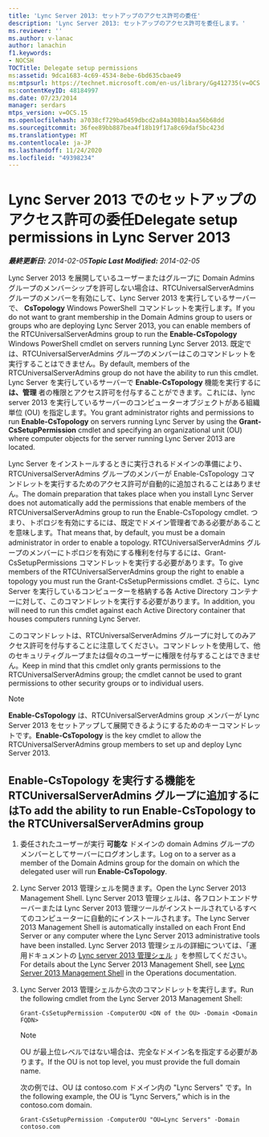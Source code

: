 ```yaml
---
title: 'Lync Server 2013: セットアップのアクセス許可の委任'
description: 'Lync Server 2013: セットアップのアクセス許可を委任します。'
ms.reviewer: ''
ms.author: v-lanac
author: lanachin
f1.keywords:
- NOCSH
TOCTitle: Delegate setup permissions
ms:assetid: 9dca1683-4c69-4534-8ebe-6bd635cbae49
ms:mtpsurl: https://technet.microsoft.com/en-us/library/Gg412735(v=OCS.15)
ms:contentKeyID: 48184997
ms.date: 07/23/2014
manager: serdars
mtps_version: v=OCS.15
ms.openlocfilehash: a7038cf729bad459dbcd2a84a308b14aa56b68dd
ms.sourcegitcommit: 36fee89bb887bea4f18b19f17a8c69daf5bc423d
ms.translationtype: MT
ms.contentlocale: ja-JP
ms.lasthandoff: 11/24/2020
ms.locfileid: "49398234"
---
```

# <a name="delegate-setup-permissions-in-lync-server-2013"></a><span data-ttu-id="48d06-103">Lync Server 2013 でのセットアップのアクセス許可の委任</span><span class="sxs-lookup"><span data-stu-id="48d06-103">Delegate setup permissions in Lync Server 2013</span></span>

<div data-xmlns="http://www.w3.org/1999/xhtml">

<div class="topic" data-xmlns="http://www.w3.org/1999/xhtml" data-msxsl="urn:schemas-microsoft-com:xslt" data-cs="https://msdn.microsoft.com/">

<div data-asp="https://msdn2.microsoft.com/asp">



</div>

<div id="mainSection">

<div id="mainBody"><span data-ttu-id="48d06-104">

<span> </span></span><span class="sxs-lookup"><span data-stu-id="48d06-104">

<span> </span></span></span>

<span data-ttu-id="48d06-105">_**最終更新日:** 2014-02-05_</span><span class="sxs-lookup"><span data-stu-id="48d06-105">_**Topic Last Modified:** 2014-02-05_</span></span>

<span data-ttu-id="48d06-106">Lync Server 2013 を展開しているユーザーまたはグループに Domain Admins グループのメンバーシップを許可しない場合は、RTCUniversalServerAdmins グループのメンバーを有効にして、Lync Server 2013 を実行しているサーバーで、 **CsTopology** Windows PowerShell コマンドレットを実行します。</span><span class="sxs-lookup"><span data-stu-id="48d06-106">If you do not want to grant membership in the Domain Admins group to users or groups who are deploying Lync Server 2013, you can enable members of the RTCUniversalServerAdmins group to run the **Enable-CsTopology** Windows PowerShell cmdlet on servers running Lync Server 2013.</span></span> <span data-ttu-id="48d06-107">既定では、RTCUniversalServerAdmins グループのメンバーはこのコマンドレットを実行することはできません。</span><span class="sxs-lookup"><span data-stu-id="48d06-107">By default, members of the RTCUniversalServerAdmins group do not have the ability to run this cmdlet.</span></span> <span data-ttu-id="48d06-108">Lync Server を実行しているサーバーで **Enable-CsTopology** 機能を実行するに **は、管理** 者の権限とアクセス許可を付与することができます。これには、lync server 2013 を実行しているサーバーのコンピューターオブジェクトがある組織単位 (OU) を指定します。</span><span class="sxs-lookup"><span data-stu-id="48d06-108">You grant administrator rights and permissions to run **Enable-CsTopology** on servers running Lync Server by using the **Grant-CsSetupPermission** cmdlet and specifying an organizational unit (OU) where computer objects for the server running Lync Server 2013 are located.</span></span>

<span data-ttu-id="48d06-109">Lync Server をインストールするときに実行されるドメインの準備により、RTCUniversalServerAdmins グループのメンバーが Enable-CsTopology コマンドレットを実行するためのアクセス許可が自動的に追加されることはありません。</span><span class="sxs-lookup"><span data-stu-id="48d06-109">The domain preparation that takes place when you install Lync Server does not automatically add the permissions that enable members of the RTCUniversalServerAdmins group to run the Enable-CsTopology cmdlet.</span></span> <span data-ttu-id="48d06-110">つまり、トポロジを有効にするには、既定でドメイン管理者である必要があることを意味します。</span><span class="sxs-lookup"><span data-stu-id="48d06-110">That means that, by default, you must be a domain administrator in order to enable a topology.</span></span> <span data-ttu-id="48d06-111">RTCUniversalServerAdmins グループのメンバーにトポロジを有効にする権利を付与するには、Grant-CsSetupPermissions コマンドレットを実行する必要があります。</span><span class="sxs-lookup"><span data-stu-id="48d06-111">To give members of the RTCUniversalServerAdmins group the right to enable a topology you must run the Grant-CsSetupPermissions cmdlet.</span></span> <span data-ttu-id="48d06-112">さらに、Lync Server を実行しているコンピューターを格納する各 Active Directory コンテナーに対して、このコマンドレットを実行する必要があります。</span><span class="sxs-lookup"><span data-stu-id="48d06-112">In addition, you will need to run this cmdlet against each Active Directory container that houses computers running Lync Server.</span></span>

<span data-ttu-id="48d06-113">このコマンドレットは、RTCUniversalServerAdmins グループに対してのみアクセス許可を付与することに注意してください。コマンドレットを使用して、他のセキュリティグループまたは個々のユーザーに権限を付与することはできません。</span><span class="sxs-lookup"><span data-stu-id="48d06-113">Keep in mind that this cmdlet only grants permissions to the RTCUniversalServerAdmins group; the cmdlet cannot be used to grant permissions to other security groups or to individual users.</span></span>

<div>


> [!NOTE]  
> <span data-ttu-id="48d06-114"><STRONG>Enable-CsTopology</STRONG> は、RTCUniversalServerAdmins group メンバーが Lync Server 2013 をセットアップして展開できるようにするためのキーコマンドレットです。</span><span class="sxs-lookup"><span data-stu-id="48d06-114"><STRONG>Enable-CsTopology</STRONG> is the key cmdlet to allow the RTCUniversalServerAdmins group members to set up and deploy Lync Server 2013.</span></span>



</div>

<div>

## <a name="to-add-the-ability-to-run-enable-cstopology-to-the-rtcuniversalserveradmins-group"></a><span data-ttu-id="48d06-115">Enable-CsTopology を実行する機能を RTCUniversalServerAdmins グループに追加するには</span><span class="sxs-lookup"><span data-stu-id="48d06-115">To add the ability to run Enable-CsTopology to the RTCUniversalServerAdmins group</span></span>

1.  <span data-ttu-id="48d06-116">委任されたユーザーが実行 **可能な** ドメインの domain Admins グループのメンバーとしてサーバーにログオンします。</span><span class="sxs-lookup"><span data-stu-id="48d06-116">Log on to a server as a member of the Domain Admins group for the domain on which the delegated user will run **Enable-CsTopology**.</span></span>

2.  <span data-ttu-id="48d06-117">Lync Server 2013 管理シェルを開きます。</span><span class="sxs-lookup"><span data-stu-id="48d06-117">Open the Lync Server 2013 Management Shell.</span></span> <span data-ttu-id="48d06-118">Lync Server 2013 管理シェルは、各フロントエンドサーバーまたは Lync Server 2013 管理ツールがインストールされているすべてのコンピューターに自動的にインストールされます。</span><span class="sxs-lookup"><span data-stu-id="48d06-118">The Lync Server 2013 Management Shell is automatically installed on each Front End Server or any computer where the Lync Server 2013 administrative tools have been installed.</span></span> <span data-ttu-id="48d06-119">Lync Server 2013 管理シェルの詳細については、「運用ドキュメントの [Lync server 2013 管理シェル](lync-server-2013-lync-server-management-shell.md) 」を参照してください。</span><span class="sxs-lookup"><span data-stu-id="48d06-119">For details about the Lync Server 2013 Management Shell, see [Lync Server 2013 Management Shell](lync-server-2013-lync-server-management-shell.md) in the Operations documentation.</span></span>

3.  <span data-ttu-id="48d06-120">Lync Server 2013 管理シェルから次のコマンドレットを実行します。</span><span class="sxs-lookup"><span data-stu-id="48d06-120">Run the following cmdlet from the Lync Server 2013 Management Shell:</span></span>
    
        Grant-CsSetupPermission -ComputerOU <DN of the OU> -Domain <Domain FQDN>
    
    <div>
    

    > [!NOTE]  
    > <span data-ttu-id="48d06-121">OU が最上位レベルではない場合は、完全なドメイン名を指定する必要があります。</span><span class="sxs-lookup"><span data-stu-id="48d06-121">If the OU is not top level, you must provide the full domain name.</span></span>

    
    </div>
    
    <span data-ttu-id="48d06-122">次の例では、OU は contoso.com ドメイン内の "Lync Servers" です。</span><span class="sxs-lookup"><span data-stu-id="48d06-122">In the following example, the OU is “Lync Servers,” which is in the contoso.com domain.</span></span>
    
        Grant-CsSetupPermission -ComputerOU "OU=Lync Servers" -Domain contoso.com

<span data-ttu-id="48d06-123"></div>

</div>

<span> </span>

</div>

</div>

</span><span class="sxs-lookup"><span data-stu-id="48d06-123"></div>

</div>

<span> </span>

</div>

</div>

</span></span></div>

